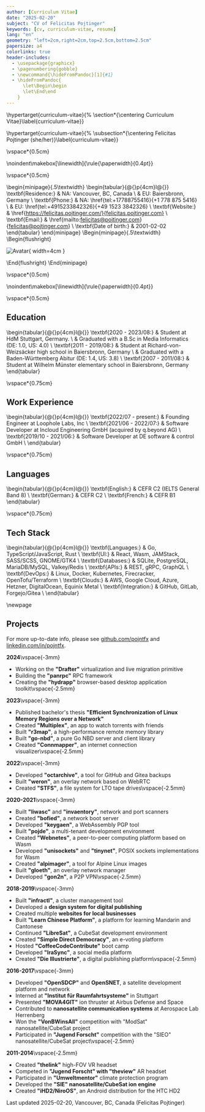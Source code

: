 ```yaml
---
author: [Curriculum Vitae]
date: "2025-02-20"
subject: "CV of Felicitas Pojtinger"
keywords: [cv, curriculum-vitae, resume]
lang: "en"
geometry: "left=2cm,right=2cm,top=2.5cm,bottom=2.5cm"
papersize: a4
colorlinks: true
header-includes:
  - \usepackage{graphicx}
  - \pagenumbering{gobble}
  - \newcommand{\hideFromPandoc}[1]{#1}
  - \hideFromPandoc{
      \let\Begin\begin
      \let\End\end
    }
---
```


\hypertarget{curriculum-vitae}{%
\section*{\centering Curriculum Vitae}\label{curriculum-vitae}}

\hypertarget{curriculum-vitae}{%
\subsection*{\centering Felicitas Pojtinger (she/her)}\label{curriculum-vitae}}

\vspace*{0.5cm}

\noindent\makebox[\linewidth]{\rule{\paperwidth}{0.4pt}}

\vspace*{0.5cm}

\begin{minipage}{.5\textwidth}
\begin{tabular}{@{}p{4cm}l@{}}
\textbf{Residence:} & NA: Vancouver, BC, Canada \\
& EU: Baiersbronn, Germany \\
\textbf{Phone:} & NA: \href{tel:+17788755416}{+1 778 875 5416} \\
& EU: \href{tel:+4915233842326}{+49 1523 3842326} \\
\textbf{Website:} & \href{https://felicitas.pojtinger.com/}{felicitas.pojtinger.com} \\
\textbf{Email:} & \href{mailto:felicitas@pojtinger.com}{felicitas@pojtinger.com} \\
\textbf{Date of birth:} & 2001-02-02
\end{tabular}
\end{minipage}
\Begin{minipage}{.5\textwidth}
\Begin{flushright}

![Avatar](https://github.com/pojntfx.png){ width=4cm }

\End{flushright}
\End{minipage}

\vspace*{0.5cm}

\noindent\makebox[\linewidth]{\rule{\paperwidth}{0.4pt}}

\vspace*{0.5cm}

## Education

\begin{tabular}{@{}p{4cm}l@{}}
\textbf{2020 - 2023/08:} & Student at HdM Stuttgart, Germany. \\
& Graduated with a B.Sc in Media Informatics (DE: 1.0, US: 4.0) \\
\textbf{2011 - 2019/08:} & Student at Richard-von-Weizsäcker high school in Baiersbronn, Germany \\
& Graduated with a Baden-Württemberg Abitur (DE: 1.4, US: 3.8) \\
\textbf{2007 - 2011/08:} & Student at Wilhelm Münster elementary school in Baiersbronn, Germany
\end{tabular}

\vspace*{0.75cm}

## Work Experience

\begin{tabular}{@{}p{4cm}l@{}}
\textbf{2022/07 - present:} & Founding Engineer at Loophole Labs, Inc \\
\textbf{2021/06 - 2022/07:} & Software Developer at Incloud Engineering GmbH (acquired by q.beyond AG) \\
\textbf{2019/10 - 2021/06:} & Software Developer at DE software \& control GmbH \\
\end{tabular}

\vspace*{0.75cm}

## Languages

\begin{tabular}{@{}p{4cm}l@{}}
\textbf{English:} & CEFR C2 (IELTS General Band 8) \\
\textbf{German:} & CEFR C2 \\
\textbf{French:} & CEFR B1
\end{tabular}

\vspace*{0.75cm}

## Tech Stack

\begin{tabular}{@{}p{4cm}l@{}}
\textbf{Languages:} & Go, TypeScript/JavaScript, Rust \\
\textbf{UI:} & React, Wasm, JAMStack, SASS/SCSS, GNOME/GTK4 \\
\textbf{Databases:} & SQLite, PostgreSQL, MariaDB/MySQL, Valkey/Redis \\
\textbf{APIs:} & REST, gRPC, GraphQL \\
\textbf{DevOps:} & Linux, Docker, Kubernetes, Firecracker, OpenTofu/Terraform \\
\textbf{Clouds:} & AWS, Google Cloud, Azure, Hetzner, DigitalOcean, Equinix Metal \\
\textbf{Integration:} & GitHub, GitLab, Forgejo/Gitea \\
\end{tabular}

\newpage

## Projects

For more up-to-date info, please see [github.com/pojntfx](https://github.com/pojntfx) and [linkedin.com/in/pojntfx](https://www.linkedin.com/in/pojntfx/).

**2024**\vspace{-3mm}

- Working on the **"Drafter"** virtualization and live migration primitive
- Building the **"panrpc"** RPC framework
- Creating the **"hydrapp"** browser-based desktop application toolkit\vspace{-2.5mm}

**2023**\vspace{-3mm}

- Published bachelor's thesis **"Efficient Synchronization of Linux Memory Regions over a Network"**
- Created **"Multiplex"**, an app to watch torrents with friends
- Built **"r3map"**, a high-performance remote memory library
- Built **"go-nbd"**, a pure Go NBD server and client library
- Created **"Connmapper"**, an internet connection visualizer\vspace{-2.5mm}

**2022**\vspace{-3mm}

- Developed **"octarchive"**, a tool for GitHub and Gitea backups
- Built **"weron"**, an overlay network based on WebRTC
- Created **"STFS"**, a file system for LTO tape drives\vspace{-2.5mm}

**2020-2021**\vspace{-3mm}

- Built **"liwasc"** and **"invaentory"**, network and port scanners
- Created **"bofied"**, a network boot server
- Developed **"keygaen"**, a WebAssembly PGP tool
- Built **"pojde"**, a multi-tenant development environment
- Created **"Webnetes"**, a peer-to-peer computing platform based on Wasm
- Developed **"unisockets"** and **"tinynet"**, POSIX sockets implementations for Wasm
- Created **"alpimager"**, a tool for Alpine Linux images
- Built **"gloeth"**, an overlay network manager
- Developed **"gon2n"**, a P2P VPN\vspace{-2.5mm}

**2018-2019**\vspace{-3mm}

- Built **"infractl"**, a cluster management tool
- Developed a **design system for digital publishing**
- Created multiple **websites for local businesses**
- Built **"Learn Chinese Platform"**, a platform for learning Mandarin and Cantonese
- Continued **"LibreSat"**, a CubeSat development environment
- Created **"Simple Direct Democracy"**, an e-voting platform
- Hosted **"CoffeeCodeContribute"** boot camp
- Developed **"IraSync"**, a social media platform
- Created **"Die Illustrierte"**, a digital publishing platform\vspace{-2.5mm}

**2016-2017**\vspace{-3mm}

- Developed **"OpenSDCP"** and **OpenSNET**, a satellite development platform and network
- Interned at **"Institut für Raumfahrtsysteme"** in Stuttgart
- Presented **"MOVA4GIT"** ion thruster at Airbus Defense and Space
- Contributed to **nanosatellite communication systems** at Aerospace Lab Herrenberg
- Won the **"VonBWinsAll"** competition with "ModSat" nanosatellite/CubeSat project
- Participated in **"Jugend Forscht"** competition with the "SIEO" nanosatellite/CubeSat project\vspace{-2.5mm}

**2011-2014**\vspace{-2.5mm}

- Created **"thelink"** high-FOV VR headset
- Competed in **"Jugend Forscht" with "theview"** AR headset
- Participated in **"Umweltmentor"** climate protection program
- Developed the **"SIE" nanosatellite/CubeSat ion engine**
- Created **"iHD2/NiroOS"**, an Android distribution for the HTC HD2

Last updated 2025-02-20, Vancouver, BC, Canada (Felicitas Pojtinger)
